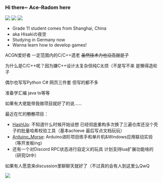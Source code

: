 ### Hi there~ Ace-Radom here

<img src="https://img.shields.io/badge/OS-Windows%2011-blue" /> <img src="https://img.shields.io/badge/WSL-Debian%2011.6-blue" /> <img src="https://img.shields.io/badge/Editor-Visual%20Studio%20Code-blue" />

- Grade 11 student comes from Shanghai, China
- aka Hisakiの夜空
- Studying in Germany now
- Wanna learn how to develop games!

ACGN爱好者 一定范围内的C/C++遗老 ~~虽然技术力也没高就是了~~

为什么是C/C++呢？因为嫌C++设计太复杂但纯C太烦（不是写不来 是懒得造轮子

偶尔也写写Python C# 网页三件套 但写的都不多

准备学汇编 java ts等等 

如果有大佬能带我做项目就好了的说……

最近在忙的~~憨憨~~项目：
- [HashUp](https://github.com/Ace-Radom/HashUp): 不知道什么时候开始设想 已经彻底重构多次换了三遍仓库还没个壳子的批量哈希校验工具（基本achieve 最后写点文档玩玩）
- [Arduino_Morse](https://github.com/Ace-Radom/Arduino_Morse): Arduino进阶项目练手和单片机&Windows应用联动实验（等开发板ing）
- 还有一个对Discord RPC状态进行自定义的玩具 计划支持lua扩展功能啥的（研究Qt中）

如果有人愿意来discussion里聊聊天就好了（不过真的会有人到这里么QwQ

<img src="https://cr-skills-chart-widget.azurewebsites.net/api/api?username=ace-radom" />
